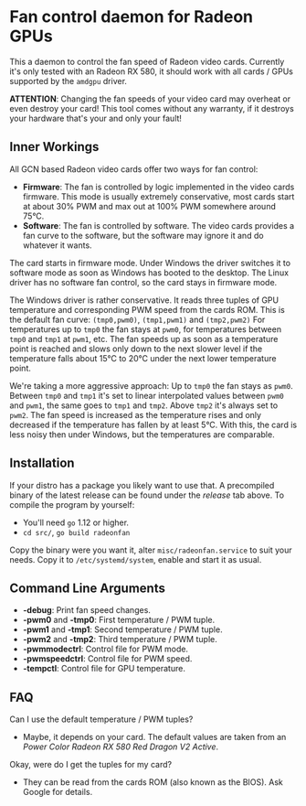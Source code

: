 # Fan control daemon for Radeon GPUs

This a daemon to control the fan speed of Radeon video cards. Currently
it's only tested with an Radeon RX 580, it should work with all cards /
GPUs supported by the `amdgpu` driver.

**ATTENTION**: Changing the fan speeds of your video card may overheat
or even destroy your card! This tool comes without any warranty, if it
destroys your hardware that's your and only your fault!


## Inner Workings

All GCN based Radeon video cards offer two ways for fan control:

* **Firmware**: The fan is controlled by logic implemented in the video
  cards firmware. This mode is usually extremely conservative, most
  cards start at about 30% PWM and max out at 100% PWM somewhere around
  75°C.
* **Software**: The fan is controlled by software. The video cards
  provides a fan curve to the software, but the software may ignore it
  and do whatever it wants.

The card starts in firmware mode. Under Windows the driver switches it
to software mode as soon as Windows has booted to the desktop. The Linux
driver has no software fan control, so the card stays in firmware mode.

The Windows driver is rather conservative. It reads three tuples of GPU
temperature and corresponding PWM speed from the cards ROM. This is the
default fan curve: `(tmp0,pwm0)`, `(tmp1,pwm1)` and `(tmp2,pwm2)` For
temperatures up to `tmp0` the fan stays at `pwm0`, for temperatures
between `tmp0` and `tmp1` at `pwm1`, etc. The fan speeds up as soon as a
temperature point is reached and slows only  down to the next slower
level if the temperature falls about 15°C to 20°C under the next lower
temperature point.

We're taking a more aggressive approach: Up to `tmp0` the fan stays as
`pwm0`. Between `tmp0` and `tmp1` it's set to linear interpolated values
between `pwm0` and `pwm1`, the same goes to `tmp1` and `tmp2`. Above
`tmp2` it's always set to `pwm2`. The fan speed is increased as the
temperature rises and only decreased if the temperature has fallen by at
least 5°C. With this, the card is less noisy then under Windows, but the
temperatures are comparable.


## Installation

If your distro has a package you likely want to use that. A precompiled
binary of the latest release can be found under the *release* tab above.
To compile the program by yourself:

* You'll need `go` 1.12 or higher.
* `cd src/`, `go build radeonfan`

Copy the binary were you want it, alter `misc/radeonfan.service` to suit
your needs. Copy it to `/etc/systemd/system`, enable and start it as
usual.


## Command Line Arguments

* **-debug**: Print fan speed changes.
* **-pwm0** and **-tmp0**: First temperature / PWM tuple.
* **-pwm1** and **-tmp1**: Second temperature / PWM tuple.
* **-pwm2** and **-tmp2**: Third temperature / PWM tuple.
* **-pwmmodectrl**: Control file for PWM mode.
* **-pwmspeedctrl**: Control file for PWM speed.
* **-tempctl**: Control file for GPU temperature.


## FAQ

Can I use the default temperature / PWM tuples?
* Maybe, it depends on your card. The default values are taken from an
  *Power Color Radeon RX 580 Red Dragon V2 Active*. 

Okay, were do I get the tuples for my card?
* They can be read from the cards ROM (also known as the BIOS). Ask
  Google for details.
